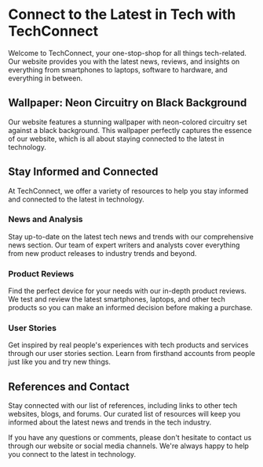 <!--font:Poppins-->

# Connect to the Latest in Tech with TechConnect

Welcome to TechConnect, your one-stop-shop for all things tech-related. Our website provides you with the latest news, reviews, and insights on everything from smartphones to laptops, software to hardware, and everything in between.

## Wallpaper: Neon Circuitry on Black Background

Our website features a stunning wallpaper with neon-colored circuitry set against a black background. This wallpaper perfectly captures the essence of our website, which is all about staying connected to the latest in technology.

## Stay Informed and Connected

At TechConnect, we offer a variety of resources to help you stay informed and connected to the latest in technology.

### News and Analysis

Stay up-to-date on the latest tech news and trends with our comprehensive news section. Our team of expert writers and analysts cover everything from new product releases to industry trends and beyond.

### Product Reviews

Find the perfect device for your needs with our in-depth product reviews. We test and review the latest smartphones, laptops, and other tech products so you can make an informed decision before making a purchase.

### User Stories

Get inspired by real people's experiences with tech products and services through our user stories section. Learn from firsthand accounts from people just like you and try new things.

## References and Contact

Stay connected with our list of references, including links to other tech websites, blogs, and forums. Our curated list of resources will keep you informed about the latest news and trends in the tech industry.

If you have any questions or comments, please don't hesitate to contact us through our website or social media channels. We're always happy to help you connect to the latest in technology.

<!--

Write me content for website with wallpaper which alt text is:

"A wallpaper with a repeating pattern of neon-colored circuitry, set against a black background."

The name/title of the page should not be 1:1 copy of the alt text but rather a real content of the website which is using this wallpaper.

- Use markdown format 
- Start with heading
- Heading should be short and concise
- The content should look like a real website 
- The website should not be about the wallpaper, wallpaper is just a related background
- Heading should be contain work "wallpaper" or "background"
- Include real sections like references, contact, user stories, etc. use things relevant to the page purpose.
- Feel free to use structure like headings, bullets, numbering, blockquotes, paragraphs, horizontal lines, etc.
- You can use formatting like bold or _italic_
- You can include UTF-8 emojis
- Links should be only #hash anchors (and you can refer to the document itself)
- Do not include images


---


# TechConnect: Connecting You to the Latest in Technology

Welcome to TechConnect, your one-stop-shop for all things tech-related. Our website is designed to provide you with the latest news, reviews, and insights on everything from smartphones to laptops, software to hardware, and everything in between.

## Wallpaper: Neon Circuitry on Black Background

Our website features a stunning wallpaper with a repeating pattern of neon-colored circuitry set against a black background. This wallpaper perfectly captures the essence of our website, which is all about staying connected to the latest in technology.

Whether you're a tech enthusiast, a professional in the industry, or just someone who wants to stay up-to-date on the latest trends, our website has something for everyone. From breaking news and expert analysis to product reviews and user stories, we've got you covered.

## Stay Connected with TechConnect

At TechConnect, we believe that staying connected is key to success in today's fast-paced world. That's why we offer a variety of resources to help you stay informed and connected to the latest in technology.

### News and Analysis

Stay up-to-date on the latest tech news and trends with our comprehensive news section. Our team of expert writers and analysts cover everything from new product releases to industry trends and beyond.

### Product Reviews

Looking for a new smartphone, laptop, or other tech product? Check out our in-depth product reviews to find the perfect device for your needs. We test and review the latest products so you can make an informed decision before making a purchase.

### User Stories

Want to hear from real people about their experiences with tech products and services? Our user stories section features firsthand accounts from people just like you. Learn from their experiences and get inspired to try new things.

## References

Stay informed with our list of references, including links to other tech websites, blogs, and forums. Our curated list of resources will keep you connected to the latest news and trends in the tech industry.

## Contact Us

Have a question or comment? We'd love to hear from you. Contact us through our website or social media channels to get in touch with our team. We're always happy to help you stay connected to the latest in technology.


---


Heading is too long, rewrite whole content.


---


# Stay Connected to the Latest in Technology with TechConnect

TechConnect is your go-to source for all things tech-related. Our website provides you with the latest news, reviews, and insights on everything from smartphones to laptops, software to hardware, and everything in between.

## Wallpaper: Neon Circuitry on Black Background

Our website features a stunning wallpaper with a repeating pattern of neon-colored circuitry set against a black background. This wallpaper perfectly captures the essence of our website, which is all about staying connected to the latest in technology.

## Our Features

At TechConnect, we offer a variety of resources to help you stay informed and connected to the latest in technology.

### News and Analysis

Stay up-to-date on the latest tech news and trends with our comprehensive news section. Our team of expert writers and analysts cover everything from new product releases to industry trends and beyond.

### Product Reviews

Looking for a new smartphone, laptop, or other tech product? Check out our in-depth product reviews to find the perfect device for your needs. We test and review the latest products so you can make an informed decision before making a purchase.

### User Stories

Want to hear from real people about their experiences with tech products and services? Our user stories section features firsthand accounts from people just like you. Learn from their experiences and get inspired to try new things.

## References and Contact

Stay informed with our list of references, including links to other tech websites, blogs, and forums. Our curated list of resources will keep you connected to the latest news and trends in the tech industry.

Have a question or comment? Contact us through our website or social media channels to get in touch with our team. We're always happy to help you stay connected to the latest in technology.


---


Heading is too long, rewrite whole content.


---


# TechConnect: Stay Connected to the Latest in Technology

Welcome to TechConnect, your ultimate destination for all things tech-related. Our website is designed to provide you with the latest news, reviews, and insights on everything from smartphones to laptops, software to hardware, and everything in between.

## Wallpaper: Neon Circuitry on Black Background

Our website features a stunning wallpaper with neon-colored circuitry set against a black background. This wallpaper perfectly captures the essence of our website, which is all about staying connected to the latest in technology.

## Our Features

At TechConnect, we offer a variety of resources to help you stay informed and connected to the latest in technology.

### News and Analysis

Stay up-to-date on the latest tech news and trends with our comprehensive news section. Our team of expert writers and analysts cover everything from new product releases to industry trends and beyond.

### Product Reviews

Looking for a new smartphone, laptop, or other tech product? Check out our in-depth product reviews to find the perfect device for your needs. We test and review the latest products so you can make an informed decision before making a purchase.

### User Stories

Learn from real people's experiences with tech products and services through our user stories section. Get inspired and try new things based on firsthand accounts from people just like you.

## References and Contact

Stay informed with our list of references, including links to other tech websites, blogs, and forums. Our curated list of resources will keep you connected to the latest news and trends in the tech industry.

If you have any questions or comments, don't hesitate to contact us through our website or social media channels. We're always happy to help you stay connected to the latest in technology.


---


Heading is too long, rewrite whole content.


---


# Connect to the Latest in Tech with TechConnect

Welcome to TechConnect, your one-stop-shop for all things tech-related. Our website provides you with the latest news, reviews, and insights on everything from smartphones to laptops, software to hardware, and everything in between.

## Wallpaper: Neon Circuitry on Black Background

Our website features a stunning wallpaper with neon-colored circuitry set against a black background. This wallpaper perfectly captures the essence of our website, which is all about staying connected to the latest in technology.

## Stay Informed and Connected

At TechConnect, we offer a variety of resources to help you stay informed and connected to the latest in technology.

### News and Analysis

Stay up-to-date on the latest tech news and trends with our comprehensive news section. Our team of expert writers and analysts cover everything from new product releases to industry trends and beyond.

### Product Reviews

Find the perfect device for your needs with our in-depth product reviews. We test and review the latest smartphones, laptops, and other tech products so you can make an informed decision before making a purchase.

### User Stories

Get inspired by real people's experiences with tech products and services through our user stories section. Learn from firsthand accounts from people just like you and try new things.

## References and Contact

Stay connected with our list of references, including links to other tech websites, blogs, and forums. Our curated list of resources will keep you informed about the latest news and trends in the tech industry.

If you have any questions or comments, please don't hesitate to contact us through our website or social media channels. We're always happy to help you connect to the latest in technology.


---


Write me a Google font which is best fitting for the website.

Pick from the list:
- IBM Plex Sans
- Lobster
- Futura
- Orbitron
- Dancing Script
- Raleway
- Alegreya
- Open Sans
- Barlow Condensed
- Poppins
- Montserrat
- Lato
- Great Vibes
- Inter
- Exo 2
- Roboto
- Playfair Display


Write just the font name nothing else.


---


Poppins

-->
